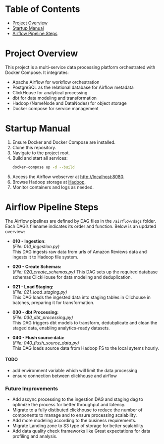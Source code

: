 # Table of Contents
- [Project Overview](#project-overview)
- [Startup Manual](#startup-manual)
- [Airflow Pipeline Steps](#airflow-pipeline-steps)

# Project Overview

This project is a multi-service data processing platform orchestrated with Docker Compose. It integrates:
- Apache Airflow for workflow orchestration
- PostgreSQL as the relational database for Airflow metadata
- ClickHouse for analytical processing 
- dbt for data modeling and transformation
- Hadoop (NameNode and DataNodes) for object storage
- Docker compose for service management

# Startup Manual

1. Ensure Docker and Docker Compose are installed.
2. Clone this repository.
3. Navigate to the project root.
4. Build and start all services:
   ```bash
   docker-compose up -d --build
   ```
5. Access the Airflow webserver at [http://localhost:8080](http://localhost:8080).
6. Browse Hadoop storage at [Hadoop](http://localhost:9870/explorer.html#/).
7. Monitor containers and logs as needed.

# Airflow Pipeline Steps

The Airflow pipelines are defined by DAG files in the `/airflow/dags` folder. Each DAG’s filename indicates its order and function. Below is an updated overview:

- **010 - Ingestion:**  
  *(File: 010_ingestion.py)*  
  This DAG ingests raw data from urls of Amazon Reviews data and ingests it to Hadoop file system.

- **020 - Create Schemas:**  
  *(File: 020_create_schemas.py)*
  This DAG sets up the required database schemas ClickHouse for data modeling and deduplication.

- **021 - Load Staging:**  
  *(File: 021_load_staging.py)*  
  This DAG loads the ingested data into staging tables in Clichouse in batches, preparing it for transformation.

- **030 - dbt Processing:**  
  *(File: 030_dbt_processing.py)*  
  This DAG triggers dbt models to transform, dedubplicate and clean the staged data, enabling analytics-ready datasets.

- **040 - Flush source data:**  
  *(File: 040_flush_source_data.py)*  
  This DAG loads source data from Hadoop FS to the local sytems hourly.




#### TODO 
- add environment variable which will limit the data processing
- ensure connection between clickhouse and airflow



### Future Improvements
- Add ascync processing to the ingestion DAG and staging dag to optimize the process for better throughput and latency.
- Migrate to a fully distibuted clickhouse to reduce the number of components to manage and to ensure processing scalability.
- Add more modeling according to the business requirements.
- Migrate Landing zone to S3 type of storage for better scalability
- Add data quality check frameworks like Great expectations for data profiling and analysis.